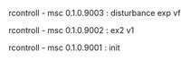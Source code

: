 rcontroll - msc 0.1.0.9003 : disturbance exp vf

rcontroll - msc 0.1.0.9002 : ex2 v1

rcontroll - msc 0.1.0.9001 : init